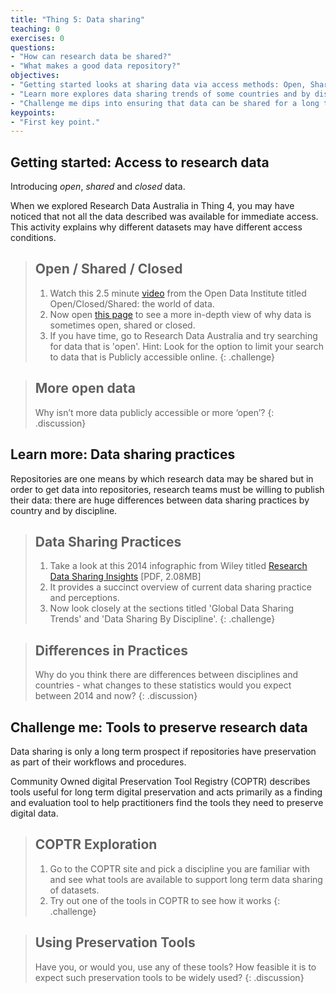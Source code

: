 ```yaml
---
title: "Thing 5: Data sharing"
teaching: 0
exercises: 0
questions:
- "How can research data be shared?"
- "What makes a good data repository?"
objectives:
- "Getting started looks at sharing data via access methods: Open, Shared and Closed Data"
- "Learn more explores data sharing trends of some countries and by disciplines"
- "Challenge me dips into ensuring that data can be shared for a long time via some preservation tools."
keypoints:
- "First key point."
---
```


## Getting started:  Access to research data

Introducing *open*, *shared* and *closed* data.

When we explored Research Data Australia in Thing 4, you may have noticed that not all the data described was available for immediate access. This activity explains why different datasets may have different access conditions.

>## Open / Shared / Closed
>1. Watch this 2.5 minute [video](https://vimeo.com/125783029) from the Open Data Institute titled Open/Closed/Shared: the world of data.
>2. Now open [this page](http://www.ands.org.au/working-with-data/articulating-the-value-of-open-data/open-data) to see a more in-depth view of why data is sometimes open, shared or closed.
>3. If you have time, go to Research Data Australia and try searching for data that is 'open'. Hint: Look for the option to limit your search to data that is Publicly accessible online.
{: .challenge}

>## More open data
>Why isn’t  more data publicly accessible or more ‘open’?
{: .discussion}

## Learn more: Data sharing practices

Repositories are one means by which research data may be shared but in order to get data into repositories, research teams must be willing to publish their data: there are huge differences between data sharing practices by country and by discipline.

>## Data Sharing Practices
>1. Take a look at this 2014 infographic from Wiley titled [Research Data Sharing Insights](http://www.acscinf.org/PDF/Giffi-%20Researcher%20Data%20Insights%20--%20Infographic%20FINAL%20REVISED.pdf) [PDF, 2.08MB]
>2. It provides a succinct overview of current data sharing practice and perceptions.
>3. Now look closely at the sections titled 'Global Data Sharing Trends' and 'Data Sharing By Discipline'.
{: .challenge}

>## Differences in Practices
>Why do you think there are differences between disciplines and countries - what changes to these statistics would you expect between 2014 and now?
{: .discussion}

## Challenge me: Tools to preserve research data

Data sharing is only a long term prospect if repositories have preservation as part of their workflows and procedures.

Community Owned digital Preservation Tool Registry (COPTR) describes tools useful for long term digital preservation and acts primarily as a finding and evaluation tool to help practitioners find the tools they need to preserve digital data.

>## COPTR Exploration
>1. Go to the COPTR site and pick a discipline you are familiar with and see what tools are available to support long term data sharing of datasets.
>2. Try out one of the tools in COPTR to see how it works
{: .challenge}

>## Using Preservation Tools
>Have you, or would you, use any of these tools?  How feasible it is to expect such preservation tools to be widely used?
{: .discussion}
